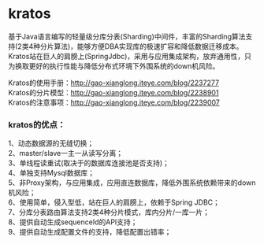 # kratos
基于Java语言编写的轻量级分库分表(Sharding)中间件，丰富的Sharding算法支持(2类4种分片算法)，能够方便DBA实现库的极速扩容和降低数据迁移成本。Kratos站在巨人的肩膀上(SpringJdbc)，采用与应用集成架构，放弃通用性，只为换取更好的执行性能与降低分布式环境下外围系统的down机风险。<br>

Kratos的使用手册：http://gao-xianglong.iteye.com/blog/2237277<br>
Kratos的分片模型：http://gao-xianglong.iteye.com/blog/2238901<br>
Kratos的注意事项：http://gao-xianglong.iteye.com/blog/2239007<br>

### kratos的优点：
1、动态数据源的无缝切换；<br>
2、master/slave一主一从读写分离；<br>
3、单线程读重试(取决于的数据库连接池是否支持)；<br>
4、单独支持Mysql数据库；<br>
5、非Proxy架构，与应用集成，应用直连数据库，降低外围系统依赖带来的down机风险；<br>
6、使用简单，侵入型低，站在巨人的肩膀上，依赖于Spring JDBC；<br>
7、分库分表路由算法支持2类4种分片模式，库内分片/一库一片；<br>
8、提供自动生成sequenceId的API支持；<br>
9、提供自动生成配置文件的支持，降低配置出错率；<br>

